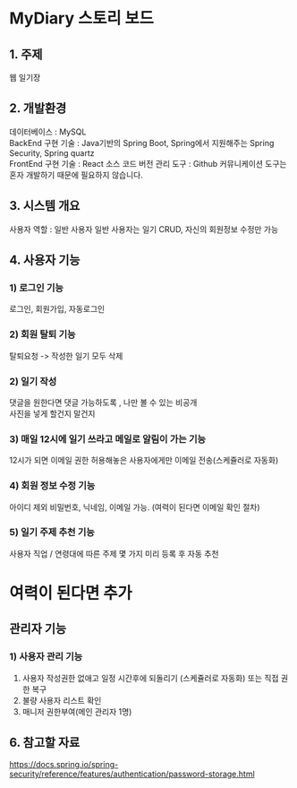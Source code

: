# MyDiary 스토리 보드  
## 1. 주제 
웹 일기장  
## 2. 개발환경
데이터베이스 : MySQL  
BackEnd 구현 기술 : Java기반의 Spring Boot, Spring에서 지원해주는 Spring Security, Spring quartz  
FrontEnd 구현 기술 : React
소스 코드 버전 관리 도구 : Github
커뮤니케이션 도구는 혼자 개발하기 때문에 필요하지 않습니다.  

## 3. 시스템 개요
사용자 역할 : 일반 사용자
일반 사용자는 일기 CRUD, 자신의 회원정보 수정만 가능  

## 4. 사용자 기능  
### 1) 로그인 기능  
로그인, 회원가입, 자동로그인 
### 2) 회원 탈퇴 기능
탈퇴요청 -> 작성한 일기 모두 삭제  
### 2) 일기 작성  
댓글을 원한다면 댓글 가능하도록 , 나만 볼 수 있는 비공개  
사진을 넣게 할건지 말건지  
### 3) 매일 12시에 일기 쓰라고 메일로 알림이 가는 기능  
12시가 되면 이메일 권한 허용해놓은 사용자에게만 이메일 전송(스케쥴러로 자동화)  
### 4) 회원 정보 수정 기능  
아이디 제외 비밀번호, 닉네임, 이메일 가능. (여력이 된다면 이메일 확인 절차)  
### 5) 일기 주제 추천 기능  
사용자 직업 / 연령대에 따른 주제 몇 가지 미리 등록 후 자동 추천  

# 여력이 된다면 추가
## 관리자 기능
### 1) 사용자 관리 기능
1. 사용자 작성권한 없애고 일정 시간후에 되돌리기 (스케쥴러로 자동화) 또는 직접 권한 복구  
2. 불량 사용자 리스트 확인  
3. 매니저 권한부여(메인 관리자 1명)  

## 6. 참고할 자료
https://docs.spring.io/spring-security/reference/features/authentication/password-storage.html  